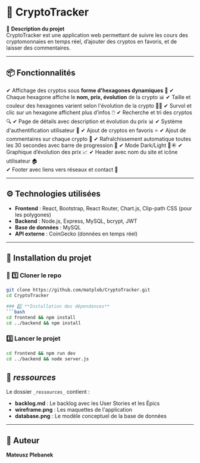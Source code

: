 # 🚀 CryptoTracker

📌 **Description du projet**  
CryptoTracker est une application web permettant de suivre les cours des cryptomonnaies en temps réel, d’ajouter des cryptos en favoris, et de laisser des commentaires.  

---

## 📦 Fonctionnalités
✔ Affichage des cryptos sous **forme d'hexagones dynamiques** 🔷
✔ Chaque hexagone affiche le **nom, prix, évolution** de la crypto 📊
✔ Taille et couleur des hexagones varient selon l'évolution de la crypto 🔺🔻
✔ Survol et clic sur un hexagone affichent plus d’infos 🖱️
✔ Recherche et tri des cryptos 🔍
✔ Page de détails avec description et évolution du prix 📊
✔ Système d'authentification utilisateur 🔐
✔ Ajout de cryptos en favoris ⭐
✔ Ajout de commentaires sur chaque crypto 💬
✔ Rafraîchissement automatique toutes les 30 secondes avec barre de progression 🔄
✔ Mode Dark/Light 🌙☀️
✔ Graphique d’évolution des prix 📈
✔ Header avec nom du site et icône utilisateur 🏠  
✔ Footer avec liens vers réseaux et contact 📧

---

## ⚙️ Technologies utilisées
- **Frontend** : React, Bootstrap, React Router, Chart.js, Clip-path CSS (pour les polygones) 
- **Backend** : Node.js, Express, MySQL, bcrypt, JWT  
- **Base de données** : MySQL  
- **API externe** : CoinGecko (données en temps réel)

---

## 🚀 Installation du projet

### 🔹 1️⃣ Cloner le repo
```bash
git clone https://github.com/matpleb/CryptoTracker.git
cd CryptoTracker

### 2️⃣ **Installation des dépendances**  
```bash
cd frontend && npm install
cd ../backend && npm install
```

### 3️⃣ **Lancer le projet**  
```bash
cd frontend && npm run dev
cd ../backend && node server.js
```

## 📂 _ressources_
Le dossier `_ressources_` contient :
- **backlog.md** : Le backlog avec les User Stories et les Épics
- **wireframe.png** : Les maquettes de l'application
- **database.png** : Le modèle conceptuel de la base de données

---

## 📜 Auteur
**Mateusz Plebanek**

